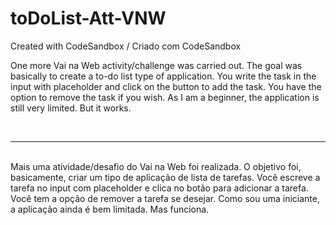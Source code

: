# toDoList-Att-VNW
Created with CodeSandbox / Criado com CodeSandbox

One more Vai na Web activity/challenge was carried out. The goal was basically to create a to-do list type of application. You write the task in the input with placeholder and click on the button to add the task. You have the option to remove the task if you wish. As I am a beginner, the application is still very limited. But it works.

<br/>

<hr/>
<br/>
Mais uma atividade/desafio do Vai na Web foi realizada. O objetivo foi, basicamente, criar um tipo de aplicação de lista de tarefas. Você escreve a tarefa no input com placeholder e clica no botão para adicionar a tarefa. Você tem a opção de remover a tarefa se desejar. Como sou uma iniciante, a aplicação ainda é bem limitada. Mas funciona.
